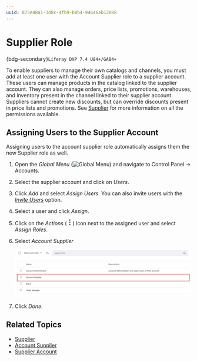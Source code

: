 ```yaml
---
uuid: 875e48a1-3d8c-4fb9-b8b4-94646ab12888
---
```

# Supplier Role

{bdg-secondary}`Liferay DXP 7.4 U84+/GA84+`

To enable suppliers to manage their own catalogs and channels, you must add at least one user with the Account Supplier role to a supplier account. These users can manage products in the catalog linked to the supplier account. They can also manage orders, price lists, promotions, warehouses, and inventory present in the channel linked to their supplier account. Suppliers cannot create new discounts, but can override discounts present in price lists and promotions. See [Supplier](../../users-and-accounts/roles-and-permissions/commerce-roles-reference.md#supplier) for more information on all the permissions available.

## Assigning Users to the Supplier Account

Assigning users to the account supplier role automatically assigns them the new Supplier role as well.

1. Open the *Global Menu* (![Global Menu](../../images/icon-applications-menu.png)) and navigate to Control Panel → Accounts.

1. Select the supplier account and click on *Users*.

1. Click *Add* and select *Assign Users*. You can also invite users with the [*Invite Users*](https://learn.liferay.com/web/guest/w/commerce/users-and-accounts/account-management/inviting-users-to-an-account) option.

1. Select a user and click *Assign*.

1. Click on the *Actions* (![Actions](../../images/icon-actions.png)) icon next to the assigned user and select *Assign Roles*.

1. Select *Account Supplier*

   ![Choose the new account role of Account Supplier for the user.](./supplier-role/images/01.png)

1. Click *Done*.

## Related Topics

* [Supplier](../../users-and-accounts/roles-and-permissions/commerce-roles-reference.md#supplier)
* [Account Supplier](../../users-and-accounts/roles-and-permissions/commerce-roles-reference.md#account-supplier)
* [Supplier Account](./supplier-account.md)
